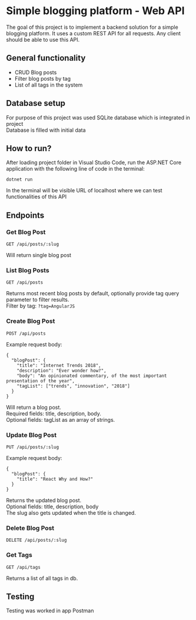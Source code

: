 # Simple blogging platform - Web API
The goal of this project is to implement a backend solution for a simple blogging platform. It uses a custom REST API for all requests. Any client should be able to use this API.

## General functionality
- CRUD Blog posts
- Filter blog posts by tag
- List of all tags in the system

## Database setup
For purpose of this project was used SQLite database which is integrated in project<br>
Database is filled with initial data

## How to run? 
After loading project folder in Visual Studio Code, run the ASP.NET Core application with the following line of code in the terminal:
```
dotnet run
```
In the terminal will be visible URL of localhost where we can test functionalities of this API

## Endpoints
### Get Blog Post
```
GET /api/posts/:slug
```
Will return single blog post

### List Blog Posts
```
GET /api/posts
```
Returns most recent blog posts by default, optionally provide tag query parameter to filter results.<br>
Filter by tag: `?tag=AngularJS`

### Create Blog Post
```
POST /api/posts
```
Example request body:
```
{
  "blogPost": {
    "title": "Internet Trends 2018",
    "description": "Ever wonder how?",
    "body": "An opinionated commentary, of the most important presentation of the year",
    "tagList": ["trends", "innovation", "2018"]
  }
}
```
Will return a blog post.<br>
Required fields: title, description, body.<br>
Optional fields: tagList as an array of strings.<br>

### Update Blog Post
```
PUT /api/posts/:slug
```
Example request body:
```
{
  "blogPost": {
    "title": "React Why and How?"
  }
}
```
Returns the updated blog post.<br>
Optional fields: title, description, body<br>
The slug also gets updated when the title is changed.<br>

### Delete Blog Post
```
DELETE /api/posts/:slug
```

### Get Tags
```
GET /api/tags
```
Returns a list of all tags in db.

## Testing
Testing was worked in app Postman
